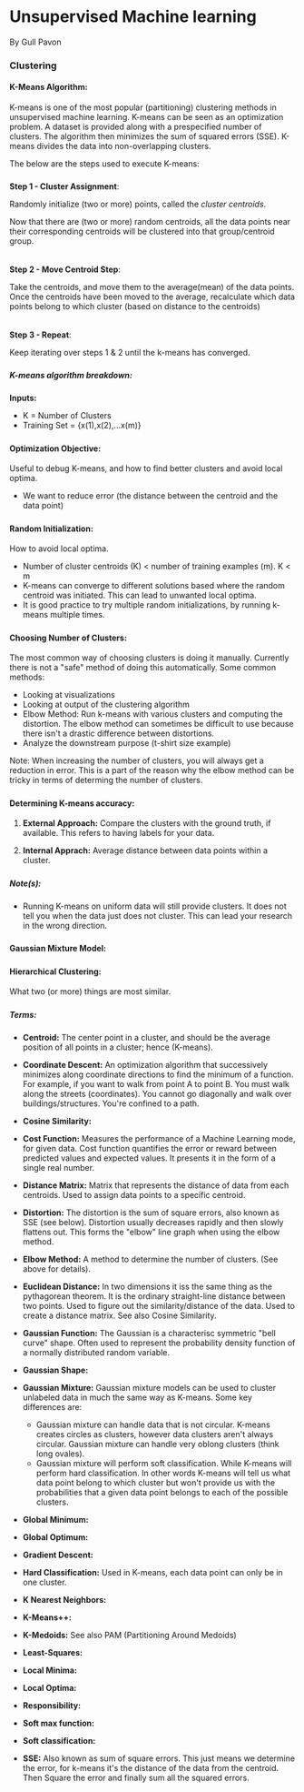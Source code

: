 # Unsupervised Machine learning
By Gull Pavon

### Clustering
#### K-Means Algorithm:
 K-means is one of the most popular (partitioning) clustering methods in unsupervised machine learning.
 K-means can be seen as an optimization problem. A dataset is provided along with a
 prespecified number of clusters. The algorithm then minimizes the 
 sum of squared errors (SSE). K-means divides the data into non-overlapping clusters. 
 
 The below are the steps used to execute K-means:
 
#####
 
**Step 1 - Cluster Assignment**: 

Randomly initialize (two or more) points, called the *cluster centroids*. 

Now that there are (two or more) random centroids, all the data points near their corresponding centroids 
will be clustered into that group/centroid group.

######

**Step 2 - Move Centroid Step**: 

Take the centroids, and move them to the average(mean) of the
 data points. Once the centroids have been moved to the average, recalculate which data points
 belong to which cluster (based on distance to the centroids)
 
 
######

**Step 3 - Repeat**: 

 Keep iterating over steps 1 & 2 until the k-means has converged.
 
#####

##### K-means algorithm breakdown:

**Inputs:**
* K =  Number of Clusters
* Training Set = {x(1),x(2),...x(m)}

#####

#### Optimization Objective:

Useful to debug K-means, and how to find better clusters and 
avoid local optima. 

* We want to reduce error (the distance between the centroid and the data point)



#####

#### Random Initialization:

How to avoid local optima.

* Number of cluster centroids (K) < number of training examples (m). K < m
* K-means can converge to different solutions based where the random centroid 
was initiated. This can lead to unwanted local optima. 
* It is good practice to try multiple random initializations, by
running k-means multiple times. 

#####


#### Choosing Number of Clusters:

The most common way of choosing clusters is doing it manually. Currently
there is not a "safe" method of doing this automatically. Some common methods:

* Looking at visualizations
* Looking at output of the clustering algorithm
* Elbow Method: Run k-means with various clusters and computing the
distortion. The elbow method can sometimes be difficult to use because
there isn't a drastic difference between distortions. 
* Analyze the downstream purpose (t-shirt size example)

Note: When increasing the number of clusters, you will always get a reduction in error. 
This is a part of the reason why the elbow method can be tricky in terms of determing
the number of clusters. 
 
#####


#### Determining K-means accuracy:

1. **External Approach:** Compare the clusters with the ground truth, if available. This refers to having labels for your data. 

2. **Internal Apprach:** Average distance between data points within a cluster. 
#####

##### Note(s):
* Running K-means on uniform data will still provide clusters. It
does not tell you when the data just does not cluster. This can
lead your research in the wrong direction.
#####


#### Gaussian Mixture Model:

#####

#### Hierarchical Clustering: 

What two (or more) things are most similar. 

#####




##### Terms:

* **Centroid:** The center point in a cluster, and should be the average
position of all points in a cluster; hence (K-means). 

* **Coordinate Descent:** An optimization algorithm that successively minimizes along
coordinate directions to find the minimum of a function. For example, if you want to walk from
point A to point B. You must walk along the streets (coordinates). You cannot go diagonally and
walk over buildings/structures. You're confined to a path. 

* **Cosine Similarity:**

* **Cost Function:** Measures the performance of a Machine Learning mode, for given data.
Cost function quantifies the error or reward between predicted values and expected values. 
It presents it in the form of a single real number. 

* **Distance Matrix:** Matrix that represents the distance of data from each centroids. Used
to assign data points to a specific centroid.

* **Distortion:** The distortion is the sum of square errors, also known as SSE (see below). 
Distortion usually decreases rapidly and then slowly flattens out. This forms the "elbow" 
line graph when using the elbow method. 

* **Elbow Method:** A method to determine the number of clusters. (See above for details).

* **Euclidean Distance:** In two dimensions it iss the same thing as the pythagorean 
theorem. It is the ordinary straight-line distance between two points. Used to figure out 
the similarity/distance of the data. Used to create a distance matrix.  See also Cosine Similarity.

* **Gaussian Function:** The Gaussian is a characterisc symmetric "bell curve" shape. 
Often used to represent the probability density function of a normally distributed random variable.

* **Gaussian Shape:**

* **Gaussian Mixture:** Gaussian mixture models can be used to cluster unlabeled data
in much the same way as K-means. Some key differences are:
    * Gaussian mixture can handle data that is not circular. K-means creates circles as clusters, however
    data clusters aren't always circular. Gaussian mixture can handle very oblong clusters (think long ovales).
    * Gaussian mixture will perform soft classification. While
    K-means will perform hard classification. In other words K-means will tell us
    what data point belong to which cluster but won't provide us with the probabilities 
    that a given data point belongs to each of the possible clusters. 
    

* **Global Minimum:**

* **Global Optimum:**

* **Gradient Descent:**

* **Hard Classification:** Used in K-means, each data point can only be in one cluster. 

* **K Nearest Neighbors:**

* **K-Means++:**

* **K-Medoids:** See also PAM (Partitioning Around Medoids)

* **Least-Squares:**

* **Local Minima:**

* **Local Optima:**

* **Responsibility:**

* **Soft max function:**

* **Soft classification:**

* **SSE:** Also known as sum of square errors. This just means we determine the error, for
k-means it's the distance of the data from the centroid. Then Square the error and finally
sum all the squared errors. 
